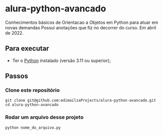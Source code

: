 # alura-python-avancado
Conhecimentos básicos de Orientacao a Objetos em Python para atuar em novas demandas
Possui anotações que fiz no decorrer do curso.
Em abril de 2022.

## Para executar
* Ter o [Python](https://www.python.org/) instalado (versão 3.11 ou superior);

## Passos

### Clone este repositório

```shell
git clone git@github.com:edimailzaProjects/alura-python-avancado.git
cd alura-python-avancado
```

### Rodar um arquivo desse projeto

```shell
python nome_do_arquivo.py
```
